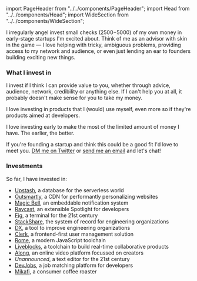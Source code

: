 import PageHeader from "../../components/PageHeader";
import Head from "../../components/Head";
import WideSection from "../../components/WideSection";

<PageHeader title="Angel Investing" mb={0}>
  <Head
    title="Angel Investing – Max Stoiber (@mxstbr)"
    description="I angel invest in early-stage startups I'm excited about. Learn more about how I decide and which investments I've already made!"
    image="https://cdn.splitbee.io/og/57fadbbdf5?headline=Angel%20investing"
  />
</PageHeader>

I irregularly angel invest small checks ($2500-$5000) of my own money in early-stage startups I'm excited about. Think of me as an advisor with skin in the game — I love helping with tricky, ambiguous problems, providing access to my network and audience, or even just lending an ear to founders building exciting new things.

### What I invest in

I invest if I think I can provide value to you, whether through advice, audience, network, credibility or anything else. If I can't help you at all, it probably doesn't make sense for you to take my money.

I love investing in products that I (would) use myself, even more so if they're products aimed at developers.

I love investing early to make the most of the limited amount of money I have. The earlier, the better.

If you're founding a startup and think this could be a good fit I'd love to meet you. [DM me on Twitter](https://twitter.com/mxstbr) or <a href="mailto:contact@mxstbr.com">send me an email</a> and let's chat!

### Investments

So far, I have invested in:

- [Upstash](https://upstash.com/), a database for the serverless world
- [Outsmartly](https://www.outsmartly.com/), a CDN for performantly personalizing websites
- [Magic Bell](https://magicbell.io), an embeddable notification system
- [Raycast](https://raycast.com), an extensible Spotlight for developers
- [Fig](https://withfig.com), a terminal for the 21st century
- [StackShare](https://stackshare.io), the system of record for engineering organizations
- [DX](https://getdx.com/), a tool to improve engineering organizations
- [Clerk](https://clerk.dev), a frontend-first user management solution
- [Rome](https://rome.tools), a modern JavaScript toolchain
- [Liveblocks](https://liveblocks.io), a toolchain to build real-time collaborative products
- [Along](https://along.video), an online video platform focussed on creators
- _Unannounced_, a text editor for the 21st century
- [DevJobs](https://devjobs.at), a job matching platform for developers
- [Mikafi](https://mikafi.com), a consumer coffee roaster
